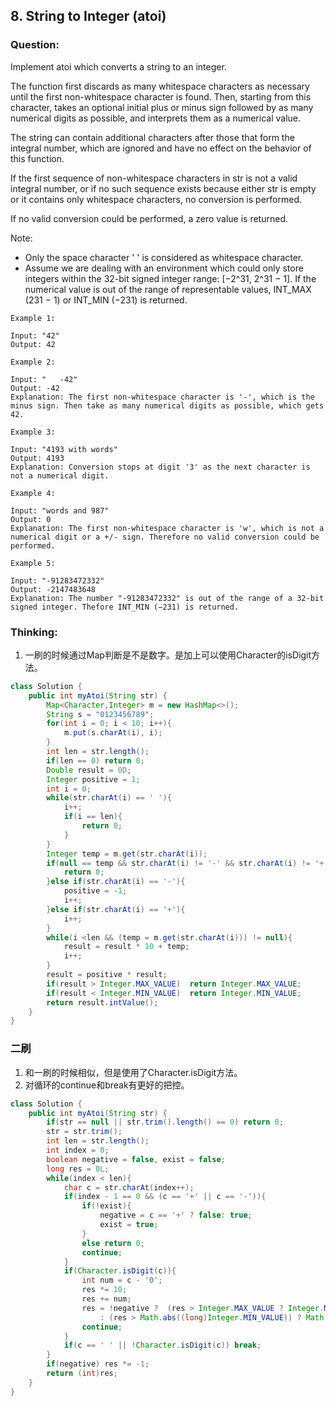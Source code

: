 ## 8. String to Integer (atoi)

### Question:
Implement atoi which converts a string to an integer.

The function first discards as many whitespace characters as necessary until the first non-whitespace character is found. Then, starting from this character, takes an optional initial plus or minus sign followed by as many numerical digits as possible, and interprets them as a numerical value.

The string can contain additional characters after those that form the integral number, which are ignored and have no effect on the behavior of this function.

If the first sequence of non-whitespace characters in str is not a valid integral number, or if no such sequence exists because either str is empty or it contains only whitespace characters, no conversion is performed.

If no valid conversion could be performed, a zero value is returned.

Note:
* Only the space character ' ' is considered as whitespace character.
* Assume we are dealing with an environment which could only store integers within the 32-bit signed integer range: [−2^31,  2^31 − 1]. If the numerical value is out of the range of representable values, INT_MAX (231 − 1) or INT_MIN (−231) is returned.


```
Example 1:

Input: "42"
Output: 42

Example 2:

Input: "   -42"
Output: -42
Explanation: The first non-whitespace character is '-', which is the minus sign. Then take as many numerical digits as possible, which gets 42.

Example 3:

Input: "4193 with words"
Output: 4193
Explanation: Conversion stops at digit '3' as the next character is not a numerical digit.

Example 4:

Input: "words and 987"
Output: 0
Explanation: The first non-whitespace character is 'w', which is not a numerical digit or a +/- sign. Therefore no valid conversion could be performed.

Example 5:

Input: "-91283472332"
Output: -2147483648
Explanation: The number "-91283472332" is out of the range of a 32-bit signed integer. Thefore INT_MIN (−231) is returned.
```

### Thinking:
1. 一刷的时候通过Map判断是不是数字。是加上可以使用Character的isDigit方法。

```Java
class Solution {
    public int myAtoi(String str) {
        Map<Character,Integer> m = new HashMap<>();
        String s = "0123456789";
        for(int i = 0; i < 10; i++){
            m.put(s.charAt(i), i);
        }
        int len = str.length();
        if(len == 0) return 0;
        Double result = 0D;
        Integer positive = 1;
        int i = 0;
        while(str.charAt(i) == ' '){
            i++;
            if(i == len){
            	return 0;
            }
        }
        Integer temp = m.get(str.charAt(i));
        if(null == temp && str.charAt(i) != '-' && str.charAt(i) != '+'){
            return 0;
        }else if(str.charAt(i) == '-'){
            positive = -1;
            i++;
        }else if(str.charAt(i) == '+'){
            i++;
        }
        while(i <len && (temp = m.get(str.charAt(i))) != null){
            result = result * 10 + temp;
            i++;
        }
        result = positive * result;
        if(result > Integer.MAX_VALUE)  return Integer.MAX_VALUE;
        if(result < Integer.MIN_VALUE)  return Integer.MIN_VALUE;
        return result.intValue();
    }
}
```

### 二刷
1. 和一刷的时候相似，但是使用了Character.isDigit方法。
2. 对循环的continue和break有更好的把控。

```Java
class Solution {
    public int myAtoi(String str) {
        if(str == null || str.trim().length() == 0) return 0;
        str = str.trim();
        int len = str.length();
        int index = 0;
        boolean negative = false, exist = false;
        long res = 0L;
        while(index < len){
            char c = str.charAt(index++);
            if(index - 1 == 0 && (c == '+' || c == '-')){
                if(!exist){
                    negative = c == '+' ? false: true;
                    exist = true;
                }
                else return 0;
                continue;
            }
            if(Character.isDigit(c)){
                int num = c - '0';
                res *= 10;
                res += num;
                res = !negative ?  (res > Integer.MAX_VALUE ? Integer.MAX_VALUE: res) 
                    : (res > Math.abs((long)Integer.MIN_VALUE)) ? Math.abs((long)Integer.MIN_VALUE): res;
                continue;
            }
            if(c == ' ' || !Character.isDigit(c)) break;
        }
        if(negative) res *= -1;
        return (int)res;
    }
}
```